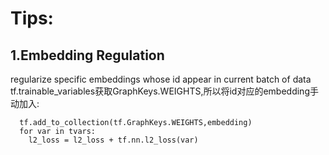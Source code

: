 # Tips:
## 1.Embedding Regulation
regularize specific embeddings whose id appear in current batch of data  
tf.trainable_variables获取GraphKeys.WEIGHTS,所以将id对应的embedding手动加入:  
```
  tf.add_to_collection(tf.GraphKeys.WEIGHTS,embedding)  
  for var in tvars:  
    l2_loss = l2_loss + tf.nn.l2_loss(var)
```
